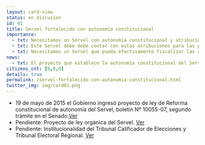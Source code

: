```yaml
---
layout: card-view
status: en discusion
id: 01
title: Servel fortalecido con autonomía constitucional
importance:
  - txt: Necesitamos un Servel con autonomía constitucional y atribuciones de fiscalización, dotación de personal y presupuesto adecuado para cumplir su rol.
  - txt: Este Servel debe debe contar con estas atribuciones para las próximas elecciones municipales.
  - txt: Necesitamos un Servel que pueda efectivamente fiscalizar las campañas electorales y su financiamiento.
news:
  - txt: El proyecto que establece la autonomía constitucional del Servel fue aprobado por la Cámara de Diputados y será discutido próximamente en el Senado.
citizens_cnt: [0,0,0]
details: true
permalink: /servel-fortalecido-con-autonomia-constitucional.html
twitter_img: img/card01.png
---
```


* 19 de mayo de 2015 el Gobierno ingresó proyecto de ley de Reforma constitucional de autonomía del Servel, boletín Nº 10055-07, segundo trámite en el Senado.<a href="http://camara.cl/pley/pley_detalle.aspx?prmID=10478&prmBL=10055-07" target="_blank">Ver</a>
* Pendiente: Proyecto de ley orgánica del Servel. <a href="http://www.agendadeprobidad.gob.cl/?ver=2291" target="_blank">Ver</a>
* Pendiente: Institucionalidad del Tribunal Calificador de Elecciones y Tribunal Electoral Regional. <a href="http://www.agendadeprobidad.gob.cl/?ver=2288" target="_blank">Ver</a>